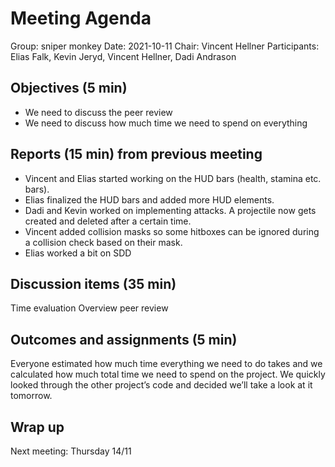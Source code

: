# Meeting Agenda
Group: sniper monkey
Date: 2021-10-11
Chair:    Vincent Hellner
Participants: Elias Falk, Kevin Jeryd, Vincent Hellner, Dadi Andrason


## Objectives (5 min)
- We need to discuss the peer review
- We need to discuss how much time we need to spend on everything


## Reports (15 min) from previous meeting
- Vincent and Elias started working on the HUD bars (health, stamina etc. bars).
- Elias finalized the HUD bars and added more HUD elements.
- Dadi and Kevin worked on implementing attacks. A projectile now gets created and deleted after a certain time.
- Vincent added collision masks so some hitboxes can be ignored during a collision check based on their mask.
- Elias worked a bit on SDD


## Discussion items (35 min)
Time evaluation
Overview peer review


## Outcomes and assignments (5 min)
Everyone estimated how much time everything we need to do takes and we calculated how much total time we need to spend on the project.
We quickly looked through the other project’s code and decided we’ll take a look at it tomorrow.

## Wrap up

Next meeting: Thursday 14/11
